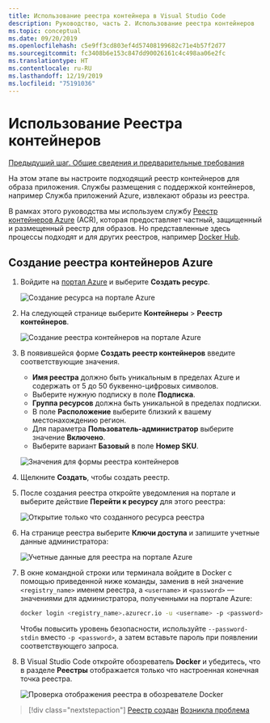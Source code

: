 ```yaml
---
title: Использование реестра контейнера в Visual Studio Code
description: Руководство, часть 2. Использование реестра контейнеров
ms.topic: conceptual
ms.date: 09/20/2019
ms.openlocfilehash: c5e9ff3cd803ef4d57408199682c71e4b57f2d77
ms.sourcegitcommit: fc3408b6e153c847dd90026161c4c498aa06e2fc
ms.translationtype: HT
ms.contentlocale: ru-RU
ms.lasthandoff: 12/19/2019
ms.locfileid: "75191036"
---
```

# <a name="use-a-container-registry"></a>Использование Реестра контейнеров

[Предыдущий шаг. Общие сведения и предварительные требования](tutorial-vscode-docker-node-01.md)

На этом этапе вы настроите подходящий реестр контейнеров для образа приложения. Службы размещения с поддержкой контейнеров, например Служба приложений Azure, извлекают образы из реестра.

В рамках этого руководства мы используем службу [Реестр контейнеров Azure](https://azure.microsoft.com/services/container-registry/) (ACR), которая предоставляет частный, защищенный и размещенный реестр для образов. Но представленные здесь процессы подходят и для других реестров, например [Docker Hub](https://hub.docker.com/).

## <a name="create-an-azure-container-registry"></a>Создание реестра контейнеров Azure

1. Войдите на [портал Azure](https://portal.azure.com) и выберите **Создать ресурс**.

    ![Создание ресурса на портале Azure](media/deploy-containers/portal-01a.png)

1. На следующей странице выберите **Контейнеры** > **Реестр контейнеров**.

    ![Создание реестра контейнеров на портале Azure](media/deploy-containers/portal-01b.png)

1. В появившейся форме **Создать реестр контейнеров** введите соответствующие значения.

    - **Имя реестра** должно быть уникальным в пределах Azure и содержать от 5 до 50 буквенно-цифровых символов.
    - Выберите нужную подписку в поле **Подписка**.
    - **Группа ресурсов** должна быть уникальной в пределах подписки.
    - В поле **Расположение** выберите близкий к вашему местонахождению регион.
    - Для параметра **Пользователь-администратор** выберите значение **Включено**.
    - Выберите вариант **Базовый** в поле **Номер SKU**.

    ![Значения для формы реестра контейнеров](media/deploy-containers/portal-02.png)

1. Щелкните **Создать**, чтобы создать реестр.

1. После создания реестра откройте уведомления на портале и выберите действие **Перейти к ресурсу** для этого реестра:

    ![Открытие только что созданного ресурса реестра](media/deploy-containers/portal-03.png)

1. На странице реестра выберите **Ключи доступа** и запишите учетные данные администратора:

    ![Учетные данные для реестра на портале Azure](media/deploy-containers/portal-04.png)

1. В окне командной строки или терминала войдите в Docker с помощью приведенной ниже команды, заменив в ней значение `<registry_name>` именем реестра, а `<username>` и `<password>` — значениями для администратора, полученными на портале Azure:

    ```bash
    docker login <registry_name>.azurecr.io -u <username> -p <password>
    ```

    Чтобы повысить уровень безопасности, используйте `--password-stdin` вместо `-p <password>`, а затем вставьте пароль при появлении соответствующего запроса.

1. В Visual Studio Code откройте обозреватель **Docker** и убедитесь, что в разделе **Реестры** отображается только что настроенная конечная точка реестра.

    ![Проверка отображения реестра в обозревателе Docker](media/deploy-containers/registries.png)

> [!div class="nextstepaction"]
> [Реестр создан](tutorial-vscode-docker-node-03.md) [Возникла проблема](https://www.research.net/r/PWZWZ52?tutorial=docker-extension&step=create-registry)

